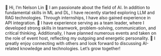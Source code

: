 👋 Hi, I’m Nelson Lin
👀 I am passionate about the field of AI. In addition to fundamental skills in ML and DL, I have recently started exploring LLM and RAG technologies. Through internships, I have also gained experience in API integration.
🌱 I have experience serving as a team leader, where I developed strong skills in teamwork, problem-solving, communication, and critical thinking. Additionally, I have planned numerous events and taken on the role of event host, reflecting my outgoing and energetic personality.
💞️ I greatly enjoy connecting with others and look forward to discussing AI-related knowledge and technologies. Let’s grow together!
